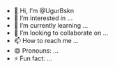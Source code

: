 - 👋 Hi, I’m @UgurBskn
- 👀 I’m interested in ...
- 🌱 I’m currently learning ...
- 💞️ I’m looking to collaborate on ...
- 📫 How to reach me ...
- 😄 Pronouns: ...
- ⚡ Fun fact: ...

<!---
UgurBskn/UgurBskn is a ✨ special ✨ repository because its `README.md` (this file) appears on your GitHub profile.
This is a test file.
UgurBskn from Turkey, he's software programmer,graphic designer and trying to be content producer
--->
